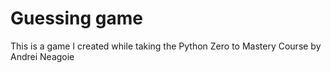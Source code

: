 # Guessing game 

This is a game I created while taking the Python Zero to Mastery Course by Andrei Neagoie
